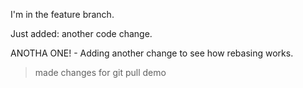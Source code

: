 

I'm in the feature branch.

Just added: another code change.

ANOTHA ONE! - Adding another change to see how rebasing works.

> made changes for git pull demo